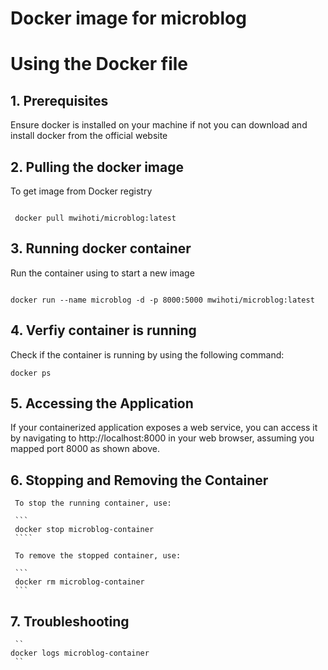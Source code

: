 # Docker image for microblog

# Using the Docker file
 ## **1. Prerequisites**

 Ensure docker is installed on your machine if not you can download and install docker from the official website

 ## **2. Pulling the docker image**
 
 To get image from Docker registry

 ```

  docker pull mwihoti/microblog:latest 
 ```

 ## **3. Running docker container**
   
 Run the container using to start a new image

 ```

 docker run --name microblog -d -p 8000:5000 mwihoti/microblog:latest
 ```

 ## **4. Verfiy container is running**
   
 Check if the container is running by using the following command:

 ```
 docker ps

 ```

 ## **5. Accessing the Application**

 If your containerized application exposes a web service, you can access it by navigating to http://localhost:8000 in your web browser, assuming you mapped port 8000 as shown above.

 ## **6. Stopping and Removing the Container**

     To stop the running container, use:

     ```
     docker stop microblog-container
     ````

     To remove the stopped container, use:
   
     ```
     docker rm microblog-container
     ```

 ## **7. Troubleshooting**

     ``
    docker logs microblog-container
     ``
